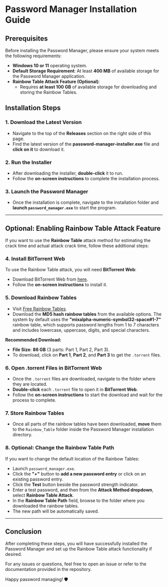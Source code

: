 # Password Manager Installation Guide

## Prerequisites

Before installing the Password Manager, please ensure your system meets the following requirements:

- **Windows 10 or 11** operating system.
- **Default Storage Requirement**: At least **400 MB** of available storage for the Password Manager application.
- **Rainbow Table Attack Feature (Optional)**:
  - Requires **at least 100 GB** of available storage for downloading and storing the Rainbow Tables.

## Installation Steps

### 1. Download the Latest Version
- Navigate to the top of the **Releases** section on the right side of this page.
- Find the latest version of the **password-manager-installer.exe** file and **click on it** to download it.

### 2. Run the Installer
- After downloading the installer, **double-click** it to run.
- Follow the **on-screen instructions** to complete the installation process.

### 3. Launch the Password Manager
- Once the installation is complete, navigate to the installation folder and **launch `password_manager.exe`** to start the program.

---

## Optional: Enabling Rainbow Table Attack Feature

If you want to use the **Rainbow Table** attack method for estimating the crack time and actual attack crack time, follow these additional steps:

### 4. Install BitTorrent Web
To use the Rainbow Table attack, you will need **BitTorrent Web**:
- Download BitTorrent Web from [here](https://www.bittorrent.com/downloads/windows/).
- Follow the **on-screen instructions** to install it.

### 5. Download Rainbow Tables
- Visit [Free Rainbow Tables](https://freerainbowtables.com/download).
- Download the **MD5 hash rainbow tables** from the available options. The system by default uses the **"mixalpha-numeric-symbol32-space#1-7"** rainbow table, which supports password lengths from 1 to 7 characters and includes lowercase, uppercase, digits, and special characters.

**Recommended Download:**
- **File Size**: **86 GB** (3 parts: Part 1, Part 2, Part 3).
- To download, click on **Part 1**, **Part 2**, and **Part 3** to get the `.torrent` files.

### 6. Open .torrent Files in BitTorrent Web
- Once the `.torrent` files are downloaded, navigate to the folder where they are located.
- **Double-click** each `.torrent` file to open it in **BitTorrent Web**.
- Follow the **on-screen instructions** to start the download and wait for the process to complete.

### 7. Store Rainbow Tables
- Once all parts of the rainbow tables have been downloaded, **move** them to the `Rainbow_Table` folder inside the Password Manager installation directory.
  
### 8. Optional: Change the Rainbow Table Path
If you want to change the default location of the Rainbow Tables:
- Launch `password_manager.exe`.
- Click the **"+"** button to **add a new password entry** or click on an existing password entry.
- Click the **Test** button beside the password strength indicator.
- Enter a test password, and then from the **Attack Method dropdown**, select **Rainbow Table Attack**.
- In the **Rainbow Table Path** field, browse to the folder where you downloaded the rainbow tables.
- The new path will be automatically saved.

---

## Conclusion

After completing these steps, you will have successfully installed the Password Manager and set up the Rainbow Table attack functionality if desired.

For any issues or questions, feel free to open an issue or refer to the documentation provided in the repository.

Happy password managing! 🛡️
